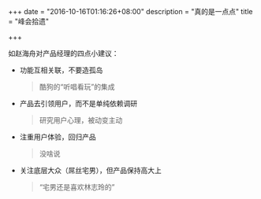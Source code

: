 +++
date = "2016-10-16T01:16:26+08:00"
description = "真的是一点点"
title = "峰会拾遗"

+++

如赵海舟对产品经理的四点小建议：

- 功能互相关联，不要造孤岛

  > 酷狗的“听唱看玩”的集成

- 产品去引领用户，而不是单纯依赖调研

  > 研究用户心理，被动变主动

- 注重用户体验，回归产品

  > 没啥说

- 关注底层大众（屌丝宅男），但产品保持高大上

  > “宅男还是喜欢林志玲的”



